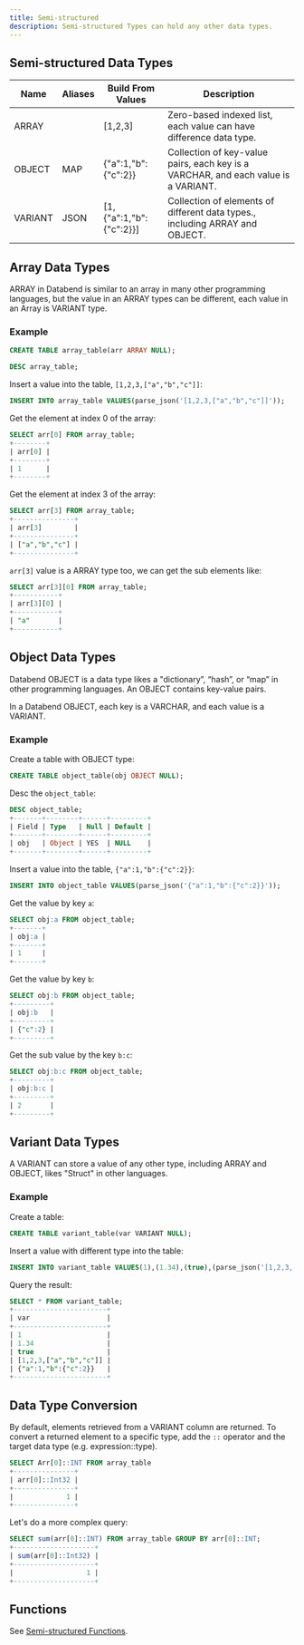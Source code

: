 ```yaml
---
title: Semi-structured
description: Semi-structured Types can hold any other data types.
---
```


## Semi-structured Data Types
| Name    | Aliases | Build From Values       | Description                                                                        |
| ------- | ------- | ----------------------- | ---------------------------------------------------------------------------------- |
| ARRAY   |         | [1,2,3]                 | Zero-based indexed list, each value can have difference data type.                 |
| OBJECT  | MAP     | {"a":1,"b":{"c":2}}     | Collection of key-value pairs, each key is a VARCHAR, and each value is a VARIANT. |
| VARIANT | JSON    | [1,{"a":1,"b":{"c":2}}] | Collection of elements of different data types., including ARRAY and OBJECT.       |

## Array Data Types

ARRAY in Databend is similar to an array in many other programming languages, but the value in an ARRAY types can be different, each value in an Array is VARIANT type.

### Example

```sql
CREATE TABLE array_table(arr ARRAY NULL);
```

```sql
DESC array_table;
```

Insert a value into the table, `[1,2,3,["a","b","c"]]`:
```sql
INSERT INTO array_table VALUES(parse_json('[1,2,3,["a","b","c"]]'));
```

Get the element at index 0 of the array:
```sql
SELECT arr[0] FROM array_table;
+--------+
| arr[0] |
+--------+
| 1      |
+--------+
```

Get the element at index 3 of the array:
```sql
SELECT arr[3] FROM array_table;
+---------------+
| arr[3]        |
+---------------+
| ["a","b","c"] |
+---------------+
```

`arr[3]` value is a ARRAY type too, we can get the sub elements like:
```sql
SELECT arr[3][0] FROM array_table;
+-----------+
| arr[3][0] |
+-----------+
| "a"       |
+-----------+
```

## Object Data Types

Databend OBJECT is a data type likes a "dictionary”, “hash”, or “map” in other programming languages. An OBJECT contains key-value pairs.

In a Databend OBJECT, each key is a VARCHAR, and each value is a VARIANT.

### Example

Create a table with OBJECT type:
```sql
CREATE TABLE object_table(obj OBJECT NULL);
```

Desc the `object_table`:
```sql
DESC object_table;
+-------+--------+------+---------+
| Field | Type   | Null | Default |
+-------+--------+------+---------+
| obj   | Object | YES  | NULL    |
+-------+--------+------+---------+
```

Insert a value into the table, `{"a":1,"b":{"c":2}}`:
```sql
INSERT INTO object_table VALUES(parse_json('{"a":1,"b":{"c":2}}'));
```

Get the value by key `a`:
```sql
SELECT obj:a FROM object_table;
+-------+
| obj:a |
+-------+
| 1     |
+-------+
```

Get the value by key `b`:

```sql
SELECT obj:b FROM object_table;
+---------+
| obj:b   |
+---------+
| {"c":2} |
+---------+
```

Get the sub value by the key `b:c`:
```sql
SELECT obj:b:c FROM object_table;
+---------+
| obj:b:c |
+---------+
| 2       |
+---------+
```
## Variant Data Types

A VARIANT can store a value of any other type, including ARRAY and OBJECT, likes "Struct" in other languages.

### Example

Create a table:
```sql
CREATE TABLE variant_table(var VARIANT NULL);
```

Insert a value with different type into the table:
```sql
INSERT INTO variant_table VALUES(1),(1.34),(true),(parse_json('[1,2,3,["a","b","c"]]')),(parse_json('{"a":1,"b":{"c":2}}'));
```

Query the result:
```sql
SELECT * FROM variant_table;
+-----------------------+
| var                   |
+-----------------------+
| 1                     |
| 1.34                  |
| true                  |
| [1,2,3,["a","b","c"]] |
| {"a":1,"b":{"c":2}}   |
+-----------------------+
```

## Data Type Conversion

By default, elements retrieved from a VARIANT column are returned. To convert a returned element to a specific type, add the `::` operator and the target data type (e.g. expression::type).

```sql
SELECT Arr[0]::INT FROM array_table
+---------------+
| arr[0]::Int32 |
+---------------+
|             1 |
+---------------+
```

Let's do a more complex query:
```sql
SELECT sum(arr[0]::INT) FROM array_table GROUP BY arr[0]::INT;
+--------------------+
| sum(arr[0]::Int32) |
+--------------------+
|                  1 |
+--------------------+
```

## Functions

See [Semi-structured Functions](/doc/reference/functions/semi-structured-functions).